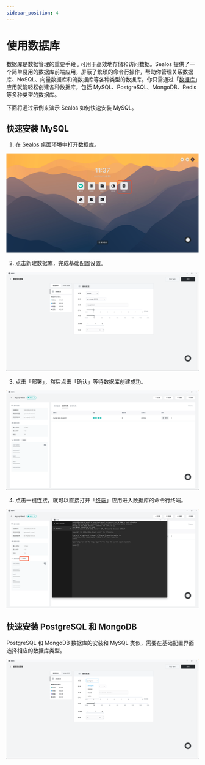 ```yaml
---
sidebar_position: 4
---
```


# 使用数据库

数据库是数据管理的重要手段 , 可用于高效地存储和访问数据。Sealos 提供了一个简单易用的数据库前端应用，屏蔽了繁琐的命令行操作，帮助你管理关系数据库、NoSQL、向量数据库和流数据库等各种类型的数据库。你只需通过「[数据库](/guides/dbprovider/dbprovider.md)」应用就能轻松创建各种数据库，包括 MySQL、PostgreSQL、MongoDB、Redis 等多种类型的数据库。

下面将通过示例来演示 Sealos 如何快速安装 MySQL。

## 快速安装 MySQL

1. 在 [Sealos](https://cloud.sealos.run) 桌面环境中打开数据库。

![](./images/database-launch.jpg)

2. 点击新建数据库，完成基础配置设置。

![](./images/database-configure.png)

3. 点击「部署」，然后点击「确认」等待数据库创建成功。

![](./images/database-more.png)

4. 点击一键连接，就可以直接打开「[终端](../../guides/terminal/terminal.md)」应用进入数据库的命令行终端。

![](./images/database-connect.png)

## 快速安装 PostgreSQL 和 MongoDB

PostgreSQL 和 MongoDB 数据库的安装和 MySQL 类似，需要在基础配置界面选择相应的数据库类型。

![](./images/database-select.png)
